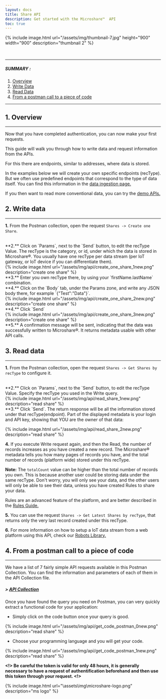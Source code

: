 ```yaml
---
layout: docs
title: Share API
description: Get started with the Microshare™  API 
toc: true
---
```







{% include image.html url="/assets/img/thumbnail-7.jpg" height="900" width="900" description="thumbnail 2" %}


<br>

---------------------------------------

##### SUMMARY : 

1. [Overview](./#1-overview)
2. [Write Data](./#2-write-data)
3. [Read Data](./#3-read-data)
4. [From a postman call to a piece of code](./#4-from-a-postman-call-to-a-piece-of-code)

---------------------------------------

## 1. Overview
---------------------------------------

Now that you have completed authentication, you can now make your first requests.

This guide will walk you through how to write data and request information from the APIs. 

For this there are endpoints, similar to addresses, where data is stored. 

In the examples below we will create your own specific endpoints (recType). But we often use predefined endpoints that correspond to the type of data itself. You can find this information in the [data ingestion page.](/docs/2/technical/microshare-platform-advanced/data-ingestion/)

If you then want to read more conventional data, you can try the [demo APIs.](/docs/2/technical/api/quick-start/#4-demo-api) 



## 2. Write data
---------------------------------------

**1.** From the Postman collection, open the request `Shares -> Create one Share`.

<br>
**2.** Click on `Params`, next to the `Send` button, to edit the recType Value. The recType is the category, or id, under which the data is stored in Microshare®. You usually have one recType per data stream (per IoT gateway, or IoT device if you can differentiate them).

<br>
{% include image.html url="/assets/img/api/create_one_share_1new.png" description="create one share" %}

<br>
**3.** Enter you own recType there, by using your `firstName.lastName` combination.

<br>
**4.** Click on the `Body` tab, under the Params zone, and write any JSON body there, for example `{"Test":"Data"}`.

<br>
{% include image.html url="/assets/img/api/create_one_share_2new.png" description="create one share" %}

<br>
**4.** Click `Send`

<br>
{% include image.html url="/assets/img/api/create_one_share_3new.png" description="create one share" %}

<br>
**5.** A confirmation message will be sent, indicating that the data was successfully written to Microshare®. It returns metadata usable with other API calls.



## 3. Read data
---------------------------------------

**1.** From the Postman collection, open the request `Shares -> Get Shares by recType` to configure it.

<br>
**2.** Click on `Params`, next to the `Send` button, to edit the recType Value. Specify the recType you used in the Write query.

<br>
{% include image.html url="/assets/img/api/read_share_1new.png" description="read share" %}

<br>
**3.** Click `Send`. The return response will be all the information stored under that recType(endpoint). Part of the displayed metadata is your login and API key, showing that YOU are the owner of that data:

{% include image.html url="/assets/img/api/read_share_2new.png" description="read share" %}

**4.** If you execute Write request again, and then the Read, the number of records increases as you have created a new record. The Microshare® metadata tells you how many pages of records you have, and the total number of records (platform wide) stored under this recType.

**Note:** The `totalCount` value can be higher than the total number of records you own.  This is because another user could be storing data under the same recType. Don't worry, you will only see your data, and the other users will only be able to see their data, unless you have created Rules to share your data.

Rules are an advanced feature of the platform, and are better described in the [Rules Guide.](/docs/2/technical/microshare-platform/rules-guide)

**5.** You can use the request `Shares -> Get Latest Shares by recType`, that returns only the very last record created under this recType.

**6.** For more information on how to setup a IoT data stream from a web platform using this API, check our [Robots Library.](docs/2/technical/microshare-platform-advanced/robots-library/)



## 4. From a postman call to a piece of code
---------------------------------------

We have a list of 7 fairly simple API requests available in this Postman Collection. You can find the information and parameters of each of them in the API Collection file.

##### > [API Collection](../api-collection)

Once you have found the query you need on Postman, you can very quickly extract a functional code for your application: 

- Simply click on the code button once your query is good. 

{% include image.html url="/assets/img/api/get_code_postman_0new.png" description="read share" %}

- Choose your programming language and you will get your code. 

{% include image.html url="/assets/img/api/get_code_postman_1new.png" description="read share" %}


**<!> Be careful the token is valid for only 48 hours, it is generally necessary to have a request of authentification beforehand and then use this token through your request. <!>**

{% include image.html url="\assets\img\microshare-logo.png"  description="ms logo" %}
